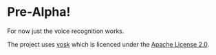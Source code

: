 # Pre-Alpha!

For now just the voice recognition works.

The project uses [vosk](https://github.com/alphacep/vosk-api) which is licenced under the [Apache License 2.0](https://github.com/alphacep/vosk-api/blob/master/COPYING).

